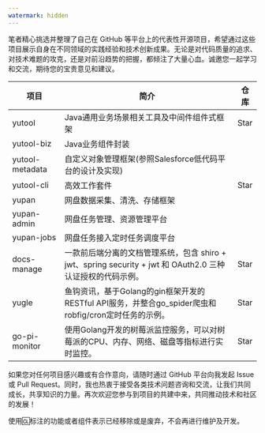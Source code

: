 ```yaml
---
watermark: hidden
---
```


<script setup>
import GithubButton from 'vue-github-button'
</script>

笔者精心挑选并整理了自己在 GitHub 等平台上的代表性开源项目，希望通过这些项目展示自身在不同领域的实践经验和技术创新成果。无论是对代码质量的追求、对技术难题的攻克，还是对前沿趋势的把握，都倾注了大量心血。诚邀您一起学习和交流，期待您的宝贵意见和建议。

| 项目            | 简介                                                                                                    | 仓库                                                                                                                                                                                                                                                                                       |
|-----------------|-------------------------------------------------------------------------------------------------------|--------------------------------------------------------------------------------------------------------------------------------------------------------------------------------------------------------------------------------------------------------------------------------------------|
| yutool          | Java通用业务场景相关工具及中间件组件式框架                                                              | <github-button href="https://github.com/yupaits/yutool" data-size="large" data-show-count="true" aria-label="Star yupaits/yutool on GitHub">Star</github-button><br> <LinkButton value="Gitea" :link="{href: 'https://gitea.yupaits.com/yupaits/yutool', target: '_blank'}" />             |
| yutool-biz      | Java业务组件封装                                                                                        | <LinkButton value="Gitea" :link="{href: 'https://gitea.yupaits.com/yupaits/yutool-biz', target: '_blank'}" />                                                                                                                                                                              |
| yutool-metadata | 自定义对象管理框架(参照Salesforce低代码平台的设计及实现)                                                | <LinkButton value="Gitea" :link="{href: 'https://gitea.yupaits.com/yupaits/yutool-metadata', target: '_blank'}" />                                                                                                                                                                         |
| yutool-cli      | 高效工作套件                                                                                            | <github-button href="https://github.com/yupaits/yutool-cli" data-size="large" data-show-count="true" aria-label="Star yupaits/yutool-cli on GitHub">Star</github-button><br> <LinkButton value="Gitea" :link="{href: 'https://gitea.yupaits.com/yupaits/yutool-cli', target: '_blank'}" /> |
| yupan           | 网盘数据采集、清洗、存储框架                                                                              | <LinkButton value="Gitea" :link="{href: 'https://gitea.yupaits.com/yupaits/yupan', target: '_blank'}" />                                                                                                                                                                                   |
| yupan-admin     | 网盘任务管理、资源管理平台                                                                               | <LinkButton value="Gitea" :link="{href: 'https://gitea.yupaits.com/yupaits/yupan-admin', target: '_blank'}" />                                                                                                                                                                             |
| yupan-jobs      | 网盘任务接入定时任务调度平台                                                                            | <LinkButton value="Gitea" :link="{href: 'https://gitea.yupaits.com/yupaits/yupan-jobs', target: '_blank'}" />                                                                                                                                                                              |
| docs-manage     | 一款前后端分离的文档管理系统，包含 shiro + jwt、spring security + jwt 和 OAuth2.0 三种认证授权的代码示例。 | <github-button href="https://github.com/yupaits/docs-manage" data-size="large" data-show-count="true" aria-label="Star yupaits/docs-manage on GitHub">Star</github-button>                                                                                                                 |
| yugle           | 鱼钩资讯，基于Golang的gin框架开发的RESTful API服务，并整合go_spider爬虫和robfig/cron定时任务的示例。       | <github-button href="https://github.com/yupaits/yugle" data-size="large" data-show-count="true" aria-label="Star yupaits/yugle on GitHub">Star</github-button>                                                                                                                             |
| go-pi-monitor   | 使用Golang开发的树莓派监控服务，可以对树莓派的CPU、内存、网络、磁盘等指标进行实时监控。                      | <github-button href="https://github.com/yupaits/go-pi-monitor" data-size="large" data-show-count="true" aria-label="Star yupaits/go-pi-monitor on GitHub">Star</github-button>                                                                                                             |

如果您对任何项目感兴趣或有合作意向，请随时通过 GitHub 平台向我发起 Issue 或 Pull Request。同时，我也热衷于接受各类技术问题咨询和交流，让我们共同成长，共享知识的力量。再次欢迎您参与到项目的共建中来，共同推动技术和社区的发展！

使用🆑标注的功能或者组件表示已经移除或是废弃，不会再进行维护及开发。